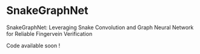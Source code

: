 # SnakeGraphNet
SnakeGraphNet: Leveraging Snake Convolution and Graph Neural Network for Reliable Fingervein Verification

Code available soon !
